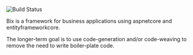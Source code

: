 ![Build Status](https://travis-ci.org/rileywhite/Bix.svg?branch=master)

Bix is a framework for business applications using aspnetcore and entityframeworkcore.

The longer-term goal is to use code-generation and/or code-weaving to remove the need to
write boiler-plate code.